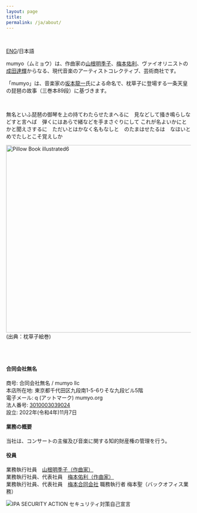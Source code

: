 ```yaml
---
layout: page
title:
permalink: /ja/about/
---
```


&nbsp;


[ENG](https://mumyo.org/about/)/日本語

mumyo（ムミョウ）は、作曲家の[山根明季子](/ja/artists#山根明季子)、[梅本佑利](/ja/artists#梅本佑利)、ヴァイオリニストの[成田達輝](/ja/artists#成田達輝)からなる、現代音楽のアーティストコレクティブ、芸術商社です。

「mumyo」は、音楽家の[坂本龍一](http://www.sitesakamoto.com/biography)氏による命名で、枕草子に登場する一条天皇の琵琶の故事（三巻本89段）に基づきます。

&nbsp;

無名といふ琵琶の御琴を上の持てわたらせたまへるに　見などして掻き鳴らしなどすと言へば　弾くにはあらで緒などを手まさぐりにして これが名よいかにとかと聞えさするに　ただいとはかなく名もなしと　のたまはせたるは　なほいとめでたしとこそ覚えしか

<a title="See page for author, Public domain, via Wikimedia Commons" href="https://commons.wikimedia.org/wiki/File:Pillow_Book_illustrated6.JPG"><img width="512" alt="Pillow Book illustrated6" src="https://upload.wikimedia.org/wikipedia/commons/thumb/2/28/Pillow_Book_illustrated6.JPG/512px-Pillow_Book_illustrated6.JPG"></a><BR /> (出典：枕草子絵巻)
<BR /><BR />

&nbsp;

#### 合同会社無名
商号: 合同会社無名 / mumyo llc  
本店所在地: 東京都千代田区九段南1-5-6りそな九段ビル5階  
電子メール: q (アットマーク) mumyo.org  
法人番号: [3010003039024](https://www.houjin-bangou.nta.go.jp/henkorireki-johoto.html?selHouzinNo=3010003039024)  
設立: 2022年(令和4年)11月7日  

#### 業務の概要
当社は、コンサートの主催及び音楽に関する知的財産権の管理を行う。

#### 役員
業務執行社員　[山根明季子（作曲家）](https://akikoyamane.com)  
業務執行社員、代表社員　[梅本佑利（作曲家）](https://www.yuriumemoto.com)  
業務執行社員、代表社員　[梅本合同会社](https://home.umemoto.org) 職務執行者  梅本聖（バックオフィス業務）  

![IPA SECURITY ACTION セキュリティ対策自己宣言](/docs/security_action_hitotsuboshi-small_bw.png "IPA SECURITY ACTION")
